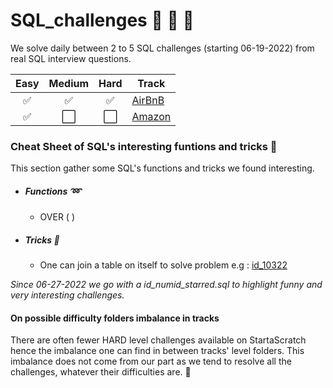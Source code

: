 # SQL_challenges :honey_pot: :honey_pot: :honey_pot: 

We solve daily between 2 to 5 SQL challenges (starting 06-19-2022) from real SQL interview questions.

Easy | Medium | Hard | Track
:---:| :---:|:---:| ---
✅| ✅| ✅| [AirBnB](https://github.com/RKL13/SQL_challenges/tree/main/AirbnbTrack)
✅| ⬜️| ⬜️| [Amazon](https://github.com/RKL13/SQL_challenges/tree/main/AmazonTrack)


### Cheat Sheet of SQL's interesting funtions and tricks :wrench:

This section gather some SQL's functions and tricks we found interesting.

+ ##### Functions :loop:

	+ OVER (<PARTITION BY clause> <ORDER BY clause> <ROW or RANGE clause>) 

+ ##### Tricks :stars:

	+ One can join a table on itself to solve problem e.g : [id_10322](https://github.com/RKL13/SQL_challenges/blob/main/AmazonTrack/Dificulty_Medium/id_10322_starred.sql) 

*Since 06-27-2022 we go with a id_numid_starred.sql to highlight funny and very interesting challenges.* 

#### On possible difficulty folders imbalance in tracks 

There are often fewer HARD level challenges available on StartaScratch hence the imbalance one can find in between tracks' level folders. 
This imbalance does not come from our part as we tend to resolve all the challenges, whatever their difficulties are. :horse_racing: